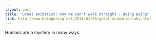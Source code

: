 ```yaml
---
layout: post
title: "Great animation: why we can't walk straight - Boing Boing"
link: http://www.boingboing.net/2011/01/09/great-animation-why.html
---
```

Humans are a mystery in many ways.
